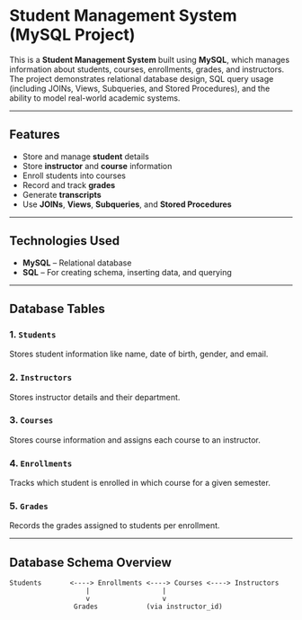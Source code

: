# Student Management System (MySQL Project)

This is a **Student Management System** built using **MySQL**, which manages information about students, courses, enrollments, grades, and instructors. The project demonstrates relational database design, SQL query usage (including JOINs, Views, Subqueries, and Stored Procedures), and the ability to model real-world academic systems.

---

##  Features

- Store and manage **student** details
- Store **instructor** and **course** information
- Enroll students into courses
- Record and track **grades**
- Generate **transcripts**
- Use **JOINs**, **Views**, **Subqueries**, and **Stored Procedures**

---

##  Technologies Used

- **MySQL** – Relational database
- **SQL** – For creating schema, inserting data, and querying

---

## Database Tables

### 1. `Students`
Stores student information like name, date of birth, gender, and email.

### 2. `Instructors`
Stores instructor details and their department.

### 3. `Courses`
Stores course information and assigns each course to an instructor.

### 4. `Enrollments`
Tracks which student is enrolled in which course for a given semester.

### 5. `Grades`
Records the grades assigned to students per enrollment.

---

## Database Schema Overview

```plaintext
Students       <----> Enrollments <----> Courses <----> Instructors
                   |                  |
                   v                  v
                Grades            (via instructor_id)
